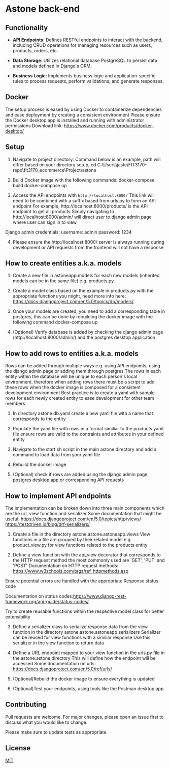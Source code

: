 # Astone back-end

## Functionality
- **API Endpoints**: Defines RESTful endpoints to interact with the backend, including CRUD operations for managing resources such as users, products, orders, etc.

- **Data Storage**: Utilizes relational database PostgreSQL to persist data and models defined in Django's ORM.

- **Business Logic**: Implements business logic and application-specific rules to process requests, perform validations, and generate responses.

## Docker
The setup process is eased by using Docker to containerize dependencies and ease deployment by creating a consistent environment
Please ensure the Docker desktop app is installed and running with administrator permissions
Download link: https://www.docker.com/products/docker-desktop/

## Setup
1. Navigate to project directory:
Command below is an example, path will differ based on your directory setup, 
cd C:\Users\jaste\FIT3170-repo\fit3170_ecommerce\Project\astone

2. Build Docker image with the following commands:
docker-compose build
docker-compose up

3. Access the API endpoints with `http://localhost:8000/`
This link will need to be combined with a suffix based from urls.py to form an API endpoint 
For example, http://localhost:8000/products/ is the API endpoint to get all products
Simply navigating to http://localhost:8000/admin/ will direct user to django admin page where user can sign in to view 

Django admin credentials:
username: admin
password: 1234

4. Please ensure the http://localhost:8000/ server is always running during development or API requests from the frontend will not have a response

## How to create entities a.k.a. models
1. Create a new file in astoneapp.models for each new models (inherited models can be in the same file) e.g. products.py

2. Create a model class based on the example in products.py with the appropriate functions you might, need more info here: https://docs.djangoproject.com/en/5.0/topics/db/models/

3. Once your models are created, you need to add a corresponding table in postgres, this can be done by rebuilding the docker image with the following command
docker-compose up

4. (Optional) Verify database is added by checking the django admin page (http://localhost:8000/admin/) and the postgres desktop application

## How to add rows to entities a.k.a. models
Rows can be added through multiple ways e.g. using API endpoints, using the django admin page or adding them through postgres
The rows in each entity within the database will be unique to each person's local environment, therefore when adding rows there must be a script to add these rows when the docker image is composed for a consistent development environment
Best practice is to create a yaml with sample rows for each newly created entity to ease development for other team members

1. In directory astone.db.yaml create a new yaml file with a name that corresponds to the entity

2. Populate the yaml file with rows in a format similiar to the products.yaml file ensure rows are valid to the contraints and attributes in your defined entity 

3. Navigate to the start.sh script in the main astone directory and add a command to load data from your yaml file

4. Rebuild the docker image

5. (Optional) check if rows are added using the django admin page, postgres desktop app or corresponding API requests

## How to implement API endpoints
The implementation can be broken down into three main components which are the url, view function and serializer 
Some documentation that might be useful:
https://docs.djangoproject.com/en/5.0/topics/http/views/
https://testdriven.io/blog/drf-serializers/

1. Create a file in the directory astone.astone.astoneapp.views
View functions in a file are grouped by their related model e.g. product_view.py for view functions related to the products entity

2. Define a view function with the api_view decorator that corresponds to the HTTP request method the most commonly used are 'GET', 'PUT' and 'POST'
Documentation on HTTP request methods: https://www.w3schools.com/tags/ref_httpmethods.asp

Ensure potential errors are handled with the appropriate Response status code 

Documentation on status codes:https://www.django-rest-framework.org/api-guide/status-codes/

Try to create reusable functions within the respective model class for better extensibility

3. Define a serializer class to serialize response data from the view function in the directory astone.astone.astoneapp.serializers 
Serializer can be reused for view functions with a similiar response
Use this serializer in the view function to return data 

4. Define a URL endpoint mapped to your view function in the urls.py file in the astone.astone directory
This will define how the endpoint will be accessed
Some documentation on urls: https://docs.djangoproject.com/en/5.0/ref/urls/

5. (Optional)Rebuild the docker image to ensure everything is updated

6. (Optional)Test your endpoints, using tools like the Postman desktop app 

## Contributing

Pull requests are welcome. For major changes, please open an issue first
to discuss what you would like to change.

Please make sure to update tests as appropriate.

## License

[MIT](https://choosealicense.com/licenses/mit/)